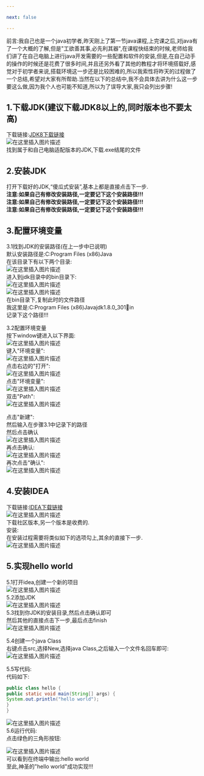 ```yaml
---

next: false

---
```




<BlogInfo id="409" title="java开发环境和开发工具的安装和使用" author="白日梦想猿" pv=0 read_times=0 pre_cost_time="155" category="java" tag_list="['开发环境', '              java', '              开发工具']" create_time="2021.08.31 15:53:18.892729" update_time="2021.08.31 15:57:36" />

前言:我自己也是一个java初学者,昨天刚上了第一节java课程,上完课之后,对java有了一个大概的了解,但是"工欲善其事,必先利其器",在课程快结束的时候,老师给我们讲了在自己电脑上进行java开发需要的一些配置和软件的安装,但是,在自己动手的操作的时候还是花费了很多时间,并且还另外看了其他的教程才将环境搭载好,感觉对于初学者来说,搭载环境这一步还是比较困难的,所以我索性将昨天的过程做了一个总结,希望对大家有所帮助.当然在以下的总结中,我不会具体去讲为什么这一步要这么做,因为我个人也可能不知道,所以为了误导大家,我只会列出步骤!

## 1.下载JDK(建议下载JDK8以上的,同时版本也不要太高)

下载链接:[JDK8下载链接](https://www.oracle.com/java/technologies/javase/javase-jdk8-downloads.html)  
![在这里插入图片描述](https://img-blog.csdnimg.cn/880c56dcd97a447fb465d038b20d2e3f.png?x-oss-process=image/watermark,type_ZHJvaWRzYW5zZmFsbGJhY2s,shadow_50,text_Q1NETiBAbGl0dGxl5Lqu772e,size_20,color_FFFFFF,t_70,g_se,x_16)  
找到属于和自己电脑适配版本的JDK,下载.exe结尾的文件

## 2.安装JDK

打开下载好的JDK,“傻瓜式安装”,基本上都是直接点击下一步.  
 **注意:如果自己有修改安装路径,一定要记下这个安装路径!!!**  
 **注意:如果自己有修改安装路径,一定要记下这个安装路径!!!**  
 **注意:如果自己有修改安装路径,一定要记下这个安装路径!!!**

## 3.配置环境变量

3.1找到JDK的安装路径(在上一步中已说明)  
默认安装路径是:C:Program Files (x86)Java  
在该目录下有以下两个目录:  
![在这里插入图片描述](https://img-blog.csdnimg.cn/bf8fbac0a0a64e29ab953a5c609659b2.png)  
进入到jdk目录中的bin目录下:  
![在这里插入图片描述](https://img-blog.csdnimg.cn/81bc41d82bc542dfaaa84a5664ced691.png)  
![在这里插入图片描述](https://img-blog.csdnimg.cn/18a3bc27872447369061e114b95790b7.png?x-oss-process=image/watermark,type_ZHJvaWRzYW5zZmFsbGJhY2s,shadow_50,text_Q1NETiBAbGl0dGxl5Lqu772e,size_20,color_FFFFFF,t_70,g_se,x_16)  
在bin目录下,复制此时的文件路径  
我这里是:C:Program Files (x86)Javajdk1.8.0_301in  
记录下这个路径!!!

3.2配置环境变量  
按下window键进入以下界面:  
![在这里插入图片描述](https://img-blog.csdnimg.cn/e414f837f8b14195b95479dce5775778.png?x-oss-process=image/watermark,type_ZHJvaWRzYW5zZmFsbGJhY2s,shadow_50,text_Q1NETiBAbGl0dGxl5Lqu772e,size_20,color_FFFFFF,t_70,g_se,x_16)  
键入"环境变量":  
![在这里插入图片描述](https://img-blog.csdnimg.cn/f6a5b298f8834383ba7cf8552bee36f3.png?x-oss-process=image/watermark,type_ZHJvaWRzYW5zZmFsbGJhY2s,shadow_50,text_Q1NETiBAbGl0dGxl5Lqu772e,size_20,color_FFFFFF,t_70,g_se,x_16)  
点击右边的"打开":  
![在这里插入图片描述](https://img-blog.csdnimg.cn/11329e92d11a4410b71856a1f2515865.png?x-oss-process=image/watermark,type_ZHJvaWRzYW5zZmFsbGJhY2s,shadow_50,text_Q1NETiBAbGl0dGxl5Lqu772e,size_20,color_FFFFFF,t_70,g_se,x_16)  
点击"环境变量":  
![在这里插入图片描述](https://img-blog.csdnimg.cn/4480ec3f190d4fb3962f4d47244fc87e.png?x-oss-process=image/watermark,type_ZHJvaWRzYW5zZmFsbGJhY2s,shadow_50,text_Q1NETiBAbGl0dGxl5Lqu772e,size_20,color_FFFFFF,t_70,g_se,x_16)  
双击"Path":  
![在这里插入图片描述](https://img-blog.csdnimg.cn/be05b77b71a843be8aeb604cb159c15b.png?x-oss-process=image/watermark,type_ZHJvaWRzYW5zZmFsbGJhY2s,shadow_50,text_Q1NETiBAbGl0dGxl5Lqu772e,size_20,color_FFFFFF,t_70,g_se,x_16)

点击"新建":  
然后输入在步骤3.1中记录下的路径  
然后点击确认  
![在这里插入图片描述](https://img-blog.csdnimg.cn/142bd9281abc423bb338dee48fcaab01.png?x-oss-process=image/watermark,type_ZHJvaWRzYW5zZmFsbGJhY2s,shadow_50,text_Q1NETiBAbGl0dGxl5Lqu772e,size_20,color_FFFFFF,t_70,g_se,x_16)  
再点击确认:  
![在这里插入图片描述](https://img-blog.csdnimg.cn/c658faca32fa49b09dcac81d680adef8.png?x-oss-process=image/watermark,type_ZHJvaWRzYW5zZmFsbGJhY2s,shadow_50,text_Q1NETiBAbGl0dGxl5Lqu772e,size_20,color_FFFFFF,t_70,g_se,x_16)  
再次点击"确认":  
![在这里插入图片描述](https://img-blog.csdnimg.cn/7c88a597f9b04535a399263c76ae9330.png?x-oss-process=image/watermark,type_ZHJvaWRzYW5zZmFsbGJhY2s,shadow_50,text_Q1NETiBAbGl0dGxl5Lqu772e,size_19,color_FFFFFF,t_70,g_se,x_16)

  

## 4.安装IDEA

下载链接:[IDEA下载链接](https://www.jetbrains.com/idea/download/#section=windows)  
![在这里插入图片描述](https://img-blog.csdnimg.cn/ba292c955cb94df798559c0d470050a4.png?x-oss-process=image/watermark,type_ZHJvaWRzYW5zZmFsbGJhY2s,shadow_50,text_Q1NETiBAbGl0dGxl5Lqu772e,size_20,color_FFFFFF,t_70,g_se,x_16)  
下载社区版本,另一个版本是收费的.  
安装:  
在安装过程需要将类似如下的选项勾上,其余的直接下一步.  
![在这里插入图片描述](https://img-blog.csdnimg.cn/99fa5a7dc74647819bca5bb88cb731ac.png)

  

## 5.实现hello world

5.1打开idea,创建一个新的项目  
![在这里插入图片描述](https://img-blog.csdnimg.cn/331ecc34f9cd43cab436ed67e97f7361.png?x-oss-process=image/watermark,type_ZHJvaWRzYW5zZmFsbGJhY2s,shadow_50,text_Q1NETiBAbGl0dGxl5Lqu772e,size_20,color_FFFFFF,t_70,g_se,x_16)  
5.2添加JDK  
![在这里插入图片描述](https://img-blog.csdnimg.cn/a2488927614247a09912ad80d212f8e1.png?x-oss-process=image/watermark,type_ZHJvaWRzYW5zZmFsbGJhY2s,shadow_50,text_Q1NETiBAbGl0dGxl5Lqu772e,size_20,color_FFFFFF,t_70,g_se,x_16)  
5.3找到你JDK的安装目录,然后点击确认即可  
然后其他的直接点击下一步,最后点击finish  
![在这里插入图片描述](https://img-blog.csdnimg.cn/8418e54ef15748d295478cc4e744ae76.png?x-oss-process=image/watermark,type_ZHJvaWRzYW5zZmFsbGJhY2s,shadow_50,text_Q1NETiBAbGl0dGxl5Lqu772e,size_20,color_FFFFFF,t_70,g_se,x_16)  

5.4创建一个java Class  
右键点击src,选择New,选择java Class,之后输入一个文件名回车即可:  
![在这里插入图片描述](https://img-blog.csdnimg.cn/9fa4484e84e64925bc3abe07218c9a54.png?x-oss-process=image/watermark,type_ZHJvaWRzYW5zZmFsbGJhY2s,shadow_50,text_Q1NETiBAbGl0dGxl5Lqu772e,size_20,color_FFFFFF,t_70,g_se,x_16)  

5.5写代码:  
代码如下:  
```java
public class hello {  
public static void main(String[] args) {  
System.out.println("hello world");  
}  
} 
```  
 
![在这里插入图片描述](https://img-blog.csdnimg.cn/2b49092159e942f1a3ccfafe07a79d43.png?x-oss-process=image/watermark,type_ZHJvaWRzYW5zZmFsbGJhY2s,shadow_50,text_Q1NETiBAbGl0dGxl5Lqu772e,size_20,color_FFFFFF,t_70,g_se,x_16)  
5.6运行代码:  
点击绿色的三角形按钮:  

![在这里插入图片描述](https://img-blog.csdnimg.cn/36015d61454c4a23b58793229f91bcd6.png?x-oss-process=image/watermark,type_ZHJvaWRzYW5zZmFsbGJhY2s,shadow_50,text_Q1NETiBAbGl0dGxl5Lqu772e,size_20,color_FFFFFF,t_70,g_se,x_16)  
可以看到在终端中输出:hello world  
至此,神圣的"hello world"成功实现!!!  


<ActionBox />
